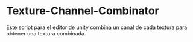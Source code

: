 # Texture-Channel-Combinator
Este script para el editor de unity combina un canal de cada textura para obtener una textura combinada.

